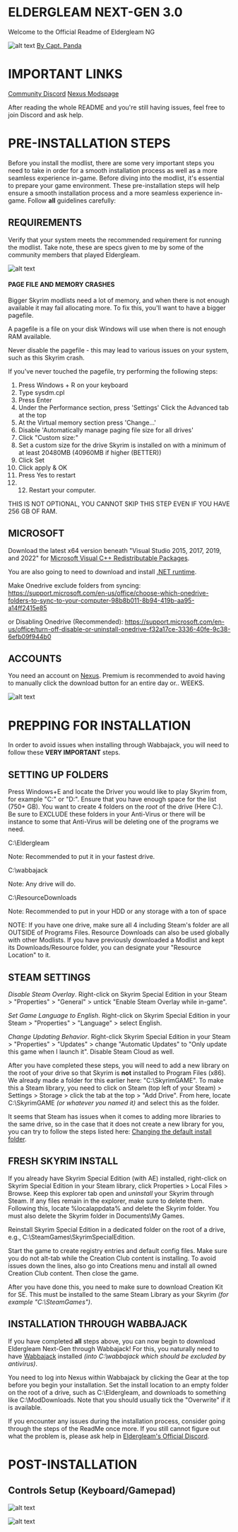 # ELDERGLEAM NEXT-GEN 3.0
Welcome to the Official Readme of Eldergleam NG

![alt text](https://i.imgur.com/f5L5Yrj.png "Eldergleam Image")
[By Capt. Panda](https://www.youtube.com/@captpanda)

# IMPORTANT LINKS

[Community Discord](https://discord.gg/34zqfZUqpQ ) 
[Nexus Modspage](https://www.nexusmods.com/skyrimspecialedition/mods/105778)

After reading the whole README and you're still having issues, feel free to join Discord and ask help.

# PRE-INSTALLATION STEPS
Before you install the modlist, there are some very important steps you need to take in order for a smooth installation process as well as a more seamless experience in-game.
Before diving into the modlist, it's essential to prepare your game environment. These pre-installation steps will help ensure a smooth installation process and a more seamless experience in-game. Follow **all** guidelines carefully:

## REQUIREMENTS
Verify that your system meets the recommended requirement for running the modlist. Take note, these are specs given to me by some of the community members that played Eldergleam.

![alt text](https://i.imgur.com/aGZlvGy.png)

#### PAGE FILE AND MEMORY CRASHES

Bigger Skyrim modlists need a lot of memory, and when there is not enough available it may fail allocating more. To fix this, you'll want to have a bigger pagefile.

A pagefile is a file on your disk Windows will use when there is not enough RAM available.

Never disable the pagefile - this may lead to various issues on your system, such as this Skyrim crash.

If you've never touched the pagefile, try performing the following steps:
1. Press Windows + R on your keyboard
2. Type sysdm.cpl
3. Press Enter
4. Under the Performance section, press 'Settings'
Click the Advanced tab at the top
5. At the Virtual memory section press 'Change...'
6. Disable 'Automatically manage paging file size for all drives'
7. Click "Custom size:"
8. Set a custom size for the drive Skyrim is installed on with a minimum of at least 20480MB (40960MB if higher (BETTER))
9. Click Set
10. Click apply & OK
11. Press Yes to restart
12. 12. Restart your computer.

THIS IS NOT OPTIONAL, YOU CANNOT SKIP THIS STEP EVEN IF YOU HAVE 256 GB OF RAM.

## MICROSOFT
Download the latest x64 version beneath "Visual Studio 2015, 2017, 2019, and 2022" for [Microsoft Visual C++ Redistributable Packages](https://learn.microsoft.com/en-us/cpp/windows/latest-supported-vc-redist?view=msvc-170).

You are also going to need to download and install [.NET runtime](https://dotnet.microsoft.com/en-us/download).

Make Onedrive exclude folders from syncing:
https://support.microsoft.com/en-us/office/choose-which-onedrive-folders-to-sync-to-your-computer-98b8b011-8b94-419b-aa95-a14ff2415e85

or Disabling Onedrive (Recommended):
https://support.microsoft.com/en-us/office/turn-off-disable-or-uninstall-onedrive-f32a17ce-3336-40fe-9c38-6efb09f944b0

## ACCOUNTS
You need an account on [Nexus](https://www.nexusmods.com). Premium is recommended to avoid having to manually click the download button for an entire day or.. WEEKS.

![alt text](https://i.imgur.com/MVvCyzb.png)

# PREPPING FOR INSTALLATION
In order to avoid issues when installing through Wabbajack, you will need to follow these **VERY IMPORTANT** steps.

## SETTING UP FOLDERS
Press Windows+E and locate the Driver you would like to play Skyrim from, for example "C:\" or "D:\". Ensure that you have enough space for the list (750+ GB). You want to create 4 folders on the *root* of the drive (Here C:\). Be sure to EXCLUDE these folders in your Anti-Virus or there will be instance to some that Anti-Virus will be deleting one of the programs we need.

C:\Eldergleam

Note: Recommended to put it in your fastest drive.

C:\wabbajack

Note: Any drive will do.

C:\ResourceDownloads

Note: Recommended to put in your HDD or any storage with a ton of space

NOTE: If you have one drive, make sure all 4 including Steam's folder are all OUTSIDE of Programs Files. Resource Downloads can also be used globally with other Modlists. If you have previously downloaded a Modlist and kept its Downloads/Resource folder, you can designate your "Resource Location" to it.

## STEAM SETTINGS
*Disable Steam Overlay*. Right-click on Skyrim Special Edition in your Steam > "Properties" > "General" > untick "Enable Steam Overlay while in-game". 

*Set Game Language to English*. Right-click on Skyrim Special Edition in your Steam > "Properties" > "Language" > select English.

*Change Updating Behavior*. Right-click Skyrim Special Edition in your Steam > "Properties" > "Updates" > change "Automatic Updates" to "Only update this game when I launch it". Disable Steam Cloud as well.

After you have completed these steps, you will need to add a new library on the root of your drive so that Skyrim is **not** installed to Program Files (x86). We already made a folder for this earlier here: "C:\SkyrimGAME". To make this a Steam library, you need to click on Steam (top left of your Steam) > Settings > Storage > click the tab at the top > "Add Drive". From here, locate C:\SkyrimGAME *(or whatever you named it)* and select this as the folder. 

It seems that Steam has issues when it comes to adding more libraries to the same drive, so in the case that it does not create a new library for you, you can try to follow the steps listed here: [Changing the default install folder](https://steamcommunity.com/discussions/forum/1/3395163747110198261/#c3395163747110912094).

## FRESH SKYRIM INSTALL
If you already have Skyrim Special Edition (with AE) installed, right-click on Skyrim Special Edition in your Steam library, click Properties > Local Files > Browse. Keep this explorer tab open and *uninstall* your Skyrim through Steam. If any files remain in the explorer, make sure to delete them. Following this, locate %localappdata% and delete the Skyrim folder. You must also delete the Skyrim folder in Documents\My Games.


Reinstall Skyrim Special Edition in a dedicated folder on the root of a drive, e.g., C:\SteamGames\SkyrimSpecialEdition.


Start the game to create registry entries and default config files. Make sure you do not alt-tab while the Creation Club content is installing. To avoid issues down the lines, also go into Creations menu and install all owned Creation Club content. Then close the game.


After you have done this, you need to make sure to download Creation Kit for SE. This must be installed to the same Steam Library as your Skyrim *(for example "C:\SteamGames")*.

## INSTALLATION THROUGH WABBAJACK
If you have completed **all** steps above, you can now begin to download Eldergleam Next-Gen through Wabbajack! For this, you naturally need to have [Wabbajack](https://www.wabbajack.org) installed *(into C:\wabbajack which should be excluded by antivirus)*.


You need to log into Nexus within Wabbajack by clicking the Gear at the top before you begin your installation. Set the install location to an empty folder on the root of a drive, such as C:\Eldergleam, and downloads to something like C:\ModDownloads. Note that you should usually tick the "Overwrite" if it is available.


If you encounter any issues during the installation process, consider going through the steps of the ReadMe once more. If you still cannot figure out what the problem is, please ask help in [Eldergleam's Official Discord](https://discord.gg/5RRtjr9c).

# POST-INSTALLATION

## Controls Setup (Keyboard/Gamepad)

![alt text](https://i.imgur.com/PRpgSrq.png)

![alt text](https://staticdelivery.nexusmods.com/mods/1704/images/140010/140010-1738168087-1800678928.jpeg)
